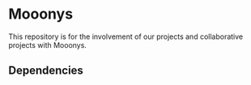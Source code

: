 # Mooonys
This repository is for the involvement of our projects and collaborative projects with Mooonys.

## Dependencies
